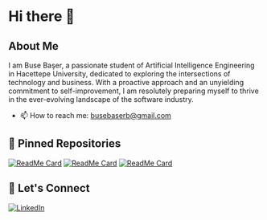 # Hi there 👋

## About Me

I am Buse Başer, a passionate student of Artificial Intelligence Engineering in Hacettepe University, dedicated to exploring the intersections of technology and business. With a proactive approach and an unyielding commitment to self-improvement, I am resolutely preparing myself to thrive in the ever-evolving landscape of the software industry.
- 📫 How to reach me: busebaserb@gmail.com

## 📌 Pinned Repositories
[![ReadMe Card](https://github-readme-stats.vercel.app/api/pin/?username=busebaser&repo=llm-experiments&theme=radical)](https://github.com/busebaser/llm-experiments)
[![ReadMe Card](https://github-readme-stats.vercel.app/api/pin/?username=busebaser&repo=ai-agents-playground&theme=radical)](https://github.com/busebaser/ai-agents-playground)
[![ReadMe Card](https://github-readme-stats.vercel.app/api/pin/?username=busebaser&repo=Deep_Learning&theme=radical)](https://github.com/busebaser/Deep_Learning)

## 💬 Let's Connect

[![LinkedIn](https://img.shields.io/badge/LinkedIn-0A66C2?style=for-the-badge&logo=linkedin&logoColor=white)](https://www.linkedin.com/in/buse-baser/)
